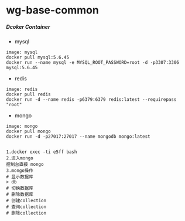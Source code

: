 # wg-base-common

##### Dcoker Container
- mysql
```
image: mysql
docker pull mysql:5.6.45
docker run --name mysql -e MYSQL_ROOT_PASSWORD=root -d -p3307:3306 mysql:5.6.45
```
- redis
```
image: redis
docker pull redis
docker run -d --name redis -p6379:6379 redis:latest --requirepass "root"
```
- mongo
```
image: mongo
docker pull mongo
docker run -d -p27017:27017 --name mongodb mongo:latest


1.docker exec -ti e5ff bash
2.进入mongo  
控制台直接 mongo
3.mongo操作
# 显示数据库 
> db 
# 切换数据库
# 删除数据库
# 创建collection 
# 查询collection
# 删除collection
  


```

